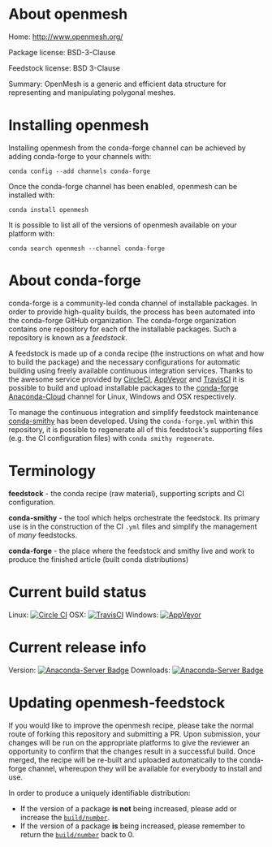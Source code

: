 About openmesh
==============

Home: http://www.openmesh.org/

Package license: BSD-3-Clause

Feedstock license: BSD 3-Clause

Summary: OpenMesh is a generic and efficient data structure for representing and manipulating polygonal meshes.



Installing openmesh
===================

Installing openmesh from the conda-forge channel can be achieved by adding conda-forge to your channels with:

```
conda config --add channels conda-forge
```

Once the conda-forge channel has been enabled, openmesh can be installed with:

```
conda install openmesh
```

It is possible to list all of the versions of openmesh available on your platform with:

```
conda search openmesh --channel conda-forge
```


About conda-forge
=================

conda-forge is a community-led conda channel of installable packages.
In order to provide high-quality builds, the process has been automated into the
conda-forge GitHub organization. The conda-forge organization contains one repository
for each of the installable packages. Such a repository is known as a *feedstock*.

A feedstock is made up of a conda recipe (the instructions on what and how to build
the package) and the necessary configurations for automatic building using freely
available continuous integration services. Thanks to the awesome service provided by
[CircleCI](https://circleci.com/), [AppVeyor](http://www.appveyor.com/)
and [TravisCI](https://travis-ci.org/) it is possible to build and upload installable
packages to the [conda-forge](https://anaconda.org/conda-forge)
[Anaconda-Cloud](http://docs.anaconda.org/) channel for Linux, Windows and OSX respectively.

To manage the continuous integration and simplify feedstock maintenance
[conda-smithy](http://github.com/conda-forge/conda-smithy) has been developed.
Using the ``conda-forge.yml`` within this repository, it is possible to regenerate all of
this feedstock's supporting files (e.g. the CI configuration files) with ``conda smithy regenerate``.


Terminology
===========

**feedstock** - the conda recipe (raw material), supporting scripts and CI configuration.

**conda-smithy** - the tool which helps orchestrate the feedstock.
                   Its primary use is in the construction of the CI ``.yml`` files
                   and simplify the management of *many* feedstocks.

**conda-forge** - the place where the feedstock and smithy live and work to
                  produce the finished article (built conda distributions)

Current build status
====================

Linux: [![Circle CI](https://circleci.com/gh/conda-forge/openmesh-feedstock.svg?style=svg)](https://circleci.com/gh/conda-forge/openmesh-feedstock)
OSX: [![TravisCI](https://travis-ci.org/conda-forge/openmesh-feedstock.svg?branch=master)](https://travis-ci.org/conda-forge/openmesh-feedstock)
Windows: [![AppVeyor](https://ci.appveyor.com/api/projects/status/github/conda-forge/openmesh-feedstock?svg=True)](https://ci.appveyor.com/project/conda-forge/openmesh-feedstock/branch/master)

Current release info
====================
Version: [![Anaconda-Server Badge](https://anaconda.org/conda-forge/openmesh/badges/version.svg)](https://anaconda.org/conda-forge/openmesh)
Downloads: [![Anaconda-Server Badge](https://anaconda.org/conda-forge/openmesh/badges/downloads.svg)](https://anaconda.org/conda-forge/openmesh)


Updating openmesh-feedstock
===========================

If you would like to improve the openmesh recipe, please take the normal
route of forking this repository and submitting a PR. Upon submission, your changes will
be run on the appropriate platforms to give the reviewer an opportunity to confirm that the
changes result in a successful build. Once merged, the recipe will be re-built and uploaded
automatically to the conda-forge channel, whereupon they will be available for everybody to
install and use.

In order to produce a uniquely identifiable distribution:
 * If the version of a package **is not** being increased, please add or increase
   the [``build/number``](http://conda.pydata.org/docs/building/meta-yaml.html#build-number-and-string).
 * If the version of a package **is** being increased, please remember to return
   the [``build/number``](http://conda.pydata.org/docs/building/meta-yaml.html#build-number-and-string)
   back to 0.
